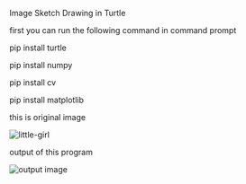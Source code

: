 Image Sketch Drawing in Turtle

first you can run the following command in command prompt

pip install turtle

pip install numpy

pip install cv

pip install matplotlib

this is original image

![little-girl](https://user-images.githubusercontent.com/103664822/164676156-69671995-a2e7-463b-ba88-4fb9545f7d94.png)

output of this program

![output image](https://user-images.githubusercontent.com/103664822/164673505-2af036f4-3876-4f59-8707-f9a878af326e.png)
